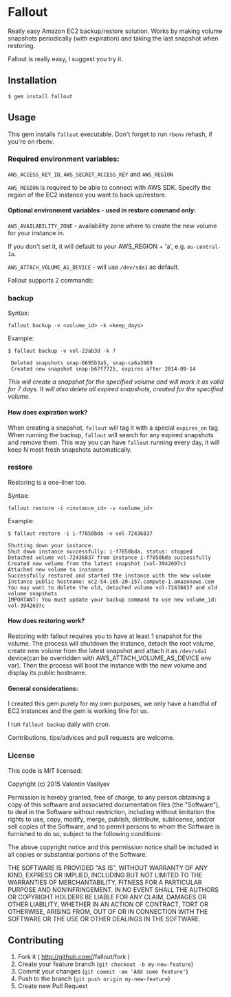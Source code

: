 # Fallout

Really easy Amazon EC2 backup/restore solution.
Works by making volume snapshots periodically (with expiration)
and taking the last snapshot when restoring.

Fallout is really easy, I suggest you try it.

## Installation

    $ gem install fallout

## Usage

This gem installs `fallout` executable. Don't forget to run `rbenv` rehash, if you're on rbenv.

### Required environment variables:

`AWS_ACCESS_KEY_ID`, `AWS_SECRET_ACCESS_KEY` and `AWS_REGION`

`AWS_REGION` is required to be able to connect with AWS SDK. Specify the region of the EC2 instance you want to back up/restore.

#### Optional environment variables - used in restore command only:

`AWS_AVAILABILITY_ZONE` - availability zone where to create the new volume for your instance in.

If you don't set it, it will default to your AWS_REGION + 'a', e.g. `eu-central-1a`.

`AWS_ATTACH_VOLUME_AS_DEVICE` - will use `/dev/sda1` as default.

Fallout supports 2 commands:

### backup

Syntax:

`fallout backup -v <volume_id> -k <keep_days>`

Example:

```
$ fallout backup -v vol-23ab3d -k 7

 Deleted snapshots snap-6695b3a5, snap-ca6a3069
 Created new snapshot snap-b67f7725, expires after 2014-09-14
```

_This will create a snapshot for the specified volume and will mark it
as valid for 7 days. It will also delete all expired snapshots, created for the
specified volume._

#### How does expiration work?

When creating a snapshot, `fallout` will tag it with a special
`expires_on` tag. When running the backup, `fallout` will search for
any expired snapshots and remove them. This way you can have `fallout`
running every day, it will keep N most fresh snapshots automatically.

### restore

Restoring is a one-liner too.

Syntax:

`fallout restore -i <instance_id> -v <volume_id>`

Example:

```
$ fallout restore -i i-f7850bda -v vol-72436837

Shutting down your instance.
Shut down instance successfully: i-f7850bda, status: stopped
Detached volume vol-72436837 from instance i-f7850bda successfully
Created new volume from the latest snapshot (vol-3942697c)
Attached new volume to instance
Successfully restored and started the instance with the new volume
Instance public hostname: ec2-54-165-20-157.compute-1.amazonaws.com
You may want to delete the old, detached volume vol-72436837 and old volume snapshots
IMPORTANT: You must update your backup command to use new volume_id: vol-3942697c
```

#### How does restoring work?

Restoring with fallout requires you to have at least 1 snapshot for the
volume. The process will shutdown the instance, detach the root volume,
create new volume from the latest snapshot and attach it as `/dev/sda1`
device(can be overridden with AWS_ATTACH_VOLUME_AS_DEVICE env var).
Then the process will boot the instance with the new volume and
display its public hostname.

#### General considerations:

I created this gem purely for my own purposes, we only have a handful of
EC2 instances and the gem is working fine for us.

I run `fallout backup` daily with cron.

Contributions, tips/advices and pull requests are welcome.

### License

This code is MIT licensed:

Copyright (c) 2015 Valentin Vasilyev

Permission is hereby granted, free of charge, to any person obtaining a copy of this software and associated documentation files (the "Software"), to deal in the Software without restriction, including without limitation the rights to use, copy, modify, merge, publish, distribute, sublicense, and/or sell copies of the Software, and to permit persons to whom the Software is furnished to do so, subject to the following conditions:

The above copyright notice and this permission notice shall be included in all copies or substantial portions of the Software.

THE SOFTWARE IS PROVIDED "AS IS", WITHOUT WARRANTY OF ANY KIND, EXPRESS OR IMPLIED, INCLUDING BUT NOT LIMITED TO THE WARRANTIES OF MERCHANTABILITY, FITNESS FOR A PARTICULAR PURPOSE AND NONINFRINGEMENT. IN NO EVENT SHALL THE AUTHORS OR COPYRIGHT HOLDERS BE LIABLE FOR ANY CLAIM, DAMAGES OR OTHER LIABILITY, WHETHER IN AN ACTION OF CONTRACT, TORT OR OTHERWISE, ARISING FROM, OUT OF OR IN CONNECTION WITH THE SOFTWARE OR THE USE OR OTHER DEALINGS IN THE SOFTWARE.

## Contributing

1. Fork it ( http://github.com/<my-github-username>/fallout/fork )
2. Create your feature branch (`git checkout -b my-new-feature`)
3. Commit your changes (`git commit -am 'Add some feature'`)
4. Push to the branch (`git push origin my-new-feature`)
5. Create new Pull Request
